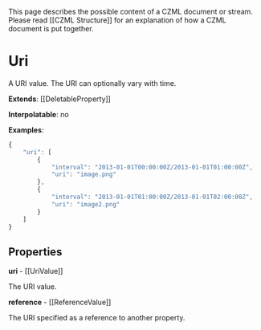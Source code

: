This page describes the possible content of a CZML document or stream. Please read [[CZML Structure]] for an explanation of how a CZML document is put together.

# Uri

A URI value. The URI can optionally vary with time.

**Extends**: [[DeletableProperty]]

**Interpolatable**: no

**Examples**:

```javascript
{
    "uri": [
        {
            "interval": "2013-01-01T00:00:00Z/2013-01-01T01:00:00Z",
            "uri": "image.png"
        },
        {
            "interval": "2013-01-01T01:00:00Z/2013-01-01T02:00:00Z",
            "uri": "image2.png"
        }
    ]
}
```

## Properties

**uri** - [[UriValue]]

The URI value.


**reference** - [[ReferenceValue]]

The URI specified as a reference to another property.


